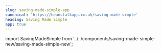 ```yaml
---
slug: saving-made-simple-app
canonical: 'https://beanstalkapp.co.uk/saving-made-simple'
heading: Saving Made Simple
app: true
---
```

import SavingMadeSimple from '../../components/saving-made-simple-new/saving-made-simple-new';

<SavingMadeSimple/>